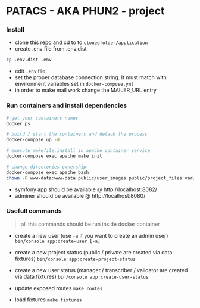 PATACS - AKA PHUN2 - project
============================


### Install

- clone this repo and cd to to  `clonedfolder/application`
- create .env file from .env.dist

```bash
cp .env.dist .env
```

- edit `.env` file.
- set the proper database connection string. It must match with environment variables set in `docker-compose.yml`
- in order to make mail work change the MAILER_URL entry

### Run containers and install dependencies


```bash
# get your containers names
docker ps

# build / start the containers and detach the process
docker-compose up -d

# execute makefile:install in apache container service
docker-compose exec apache make init

# change directories ownership
docker-compose exec apache bash
chown -R www-data:www-data public/user_images public/project_files var/log var/cache

```

- symfony app should be available @ http://localhost:8082/
- adminer should be available @ http://localhost:8080/


### Usefull commands

> all this commands should be run inside docker container

- create a new user (use `-a` if you want to create an admin user)
`bin/console app:create-user [-a]`

- create a new project status (public / private are created via data fixtures)
`bin/console app:create-project-status`

- create a new user status (manager / transcriber / validator are created via data fixtures)
`bin/console app:create-user-status`

- update exposed routes
`make routes`

- load fixtures
`make fixtures`
